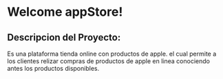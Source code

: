 # Welcome appStore!
## Descripcion del Proyecto:
Es una plataforma tienda online con productos de apple. el cual permite a los clientes relizar compras de productos de apple en linea conociendo antes los productos disponibles.